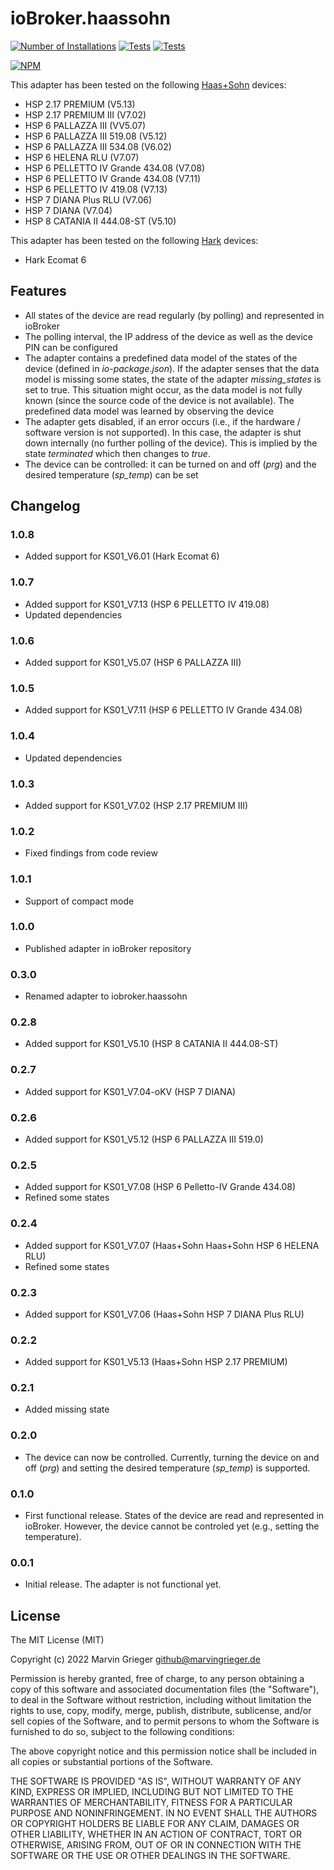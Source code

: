 # ioBroker.haassohn
[![Number of Installations](http://iobroker.live/badges/haassohn-installed.svg)](http://iobroker.live/badges/haassohn-stable.svg) [![Tests](https://travis-ci.org/marvingrieger/ioBroker.haassohn.svg?branch=master)](https://travis-ci.org/marvingrieger/ioBroker.haassohn) [![Tests](https://ci.appveyor.com/api/projects/status/pa1806omq9l1qdii?svg=true)](https://ci.appveyor.com/project/marvingrieger/iobroker-haassohn)

[![NPM](https://nodei.co/npm/iobroker.haassohn.png)](https://npmjs.org/package/iobroker.haassohn)

This adapter has been tested on the following [Haas+Sohn](https://haassohn.com) devices:
* HSP 2.17 PREMIUM (V5.13)
* HSP 2.17 PREMIUM III (V7.02)
* HSP 6 PALLAZZA III (VV5.07)
* HSP 6 PALLAZZA III 519.08 (V5.12)
* HSP 6 PALLAZZA III 534.08 (V6.02)
* HSP 6 HELENA RLU (V7.07)
* HSP 6 PELLETTO IV Grande 434.08 (V7.08)
* HSP 6 PELLETTO IV Grande 434.08 (V7.11)
* HSP 6 PELLETTO IV 419.08 (V7.13)
* HSP 7 DIANA Plus RLU (V7.06)
* HSP 7 DIANA (V7.04)
* HSP 8 CATANIA II 444.08-ST (V5.10)

This adapter has been tested on the following [Hark](https://www.hark.de) devices:
* Hark Ecomat 6

## Features
* All states of the device are read regularly (by polling) and represented in ioBroker
* The polling interval, the IP address of the device as well as the device PIN can be configured
* The adapter contains a predefined data model of the states of the device (defined in *io-package.json*). If the adapter senses that the data model is missing some states, the state of the adapter *missing_states* is set to true. This situation might occur, as the data model is not fully known (since the source code of the device is not available). The predefined data model was learned by observing the device
* The adapter gets disabled, if an error occurs (i.e., if the hardware / software version is not supported). In this case, the adapter is shut down internally (no further polling of the device). This is implied by the state *terminated* which then changes to *true*.
* The device can be controlled: it can be turned on and off (*prg*) and the desired temperature (*sp_temp*) can be set

## Changelog
### 1.0.8
* Added support for KS01_V6.01 (Hark Ecomat 6)

### 1.0.7
* Added support for KS01_V7.13 (HSP 6 PELLETTO IV 419.08)
* Updated dependencies

### 1.0.6
* Added support for KS01_V5.07 (HSP 6 PALLAZZA III)

### 1.0.5
* Added support for KS01_V7.11 (HSP 6 PELLETTO IV Grande 434.08)

### 1.0.4
* Updated dependencies

### 1.0.3
* Added support for KS01_V7.02 (HSP 2.17 PREMIUM III)

### 1.0.2
* Fixed findings from code review

### 1.0.1
* Support of compact mode

### 1.0.0
* Published adapter in ioBroker repository

### 0.3.0
* Renamed adapter to iobroker.haassohn

### 0.2.8
* Added support for KS01_V5.10 (HSP 8 CATANIA II 444.08-ST)

### 0.2.7
* Added support for KS01_V7.04-oKV (HSP 7 DIANA)

### 0.2.6
* Added support for KS01_V5.12 (HSP 6 PALLAZZA III 519.0)

### 0.2.5
* Added support for KS01_V7.08 (HSP 6 Pelletto-IV Grande 434.08)
* Refined some states

### 0.2.4
* Added support for KS01_V7.07 (Haas+Sohn Haas+Sohn HSP 6 HELENA RLU)
* Refined some states

### 0.2.3
* Added support for KS01_V7.06 (Haas+Sohn HSP 7 DIANA Plus RLU)

### 0.2.2
* Added support for KS01_V5.13 (Haas+Sohn HSP 2.17 PREMIUM)

### 0.2.1
* Added missing state

### 0.2.0
* The device can now be controlled. Currently, turning the device on and off (*prg*) and setting the desired temperature (*sp_temp*) is supported.

### 0.1.0
* First functional release. States of the device are read and represented in ioBroker. However, the device cannot be controled yet (e.g., setting the temperature).

### 0.0.1
* Initial release. The adapter is not functional yet.

## License
The MIT License (MIT)

Copyright (c) 2022 Marvin Grieger <github@marvingrieger.de>

Permission is hereby granted, free of charge, to any person obtaining a copy
of this software and associated documentation files (the "Software"), to deal
in the Software without restriction, including without limitation the rights
to use, copy, modify, merge, publish, distribute, sublicense, and/or sell
copies of the Software, and to permit persons to whom the Software is
furnished to do so, subject to the following conditions:

The above copyright notice and this permission notice shall be included in
all copies or substantial portions of the Software.

THE SOFTWARE IS PROVIDED "AS IS", WITHOUT WARRANTY OF ANY KIND, EXPRESS OR
IMPLIED, INCLUDING BUT NOT LIMITED TO THE WARRANTIES OF MERCHANTABILITY,
FITNESS FOR A PARTICULAR PURPOSE AND NONINFRINGEMENT. IN NO EVENT SHALL THE
AUTHORS OR COPYRIGHT HOLDERS BE LIABLE FOR ANY CLAIM, DAMAGES OR OTHER
LIABILITY, WHETHER IN AN ACTION OF CONTRACT, TORT OR OTHERWISE, ARISING FROM,
OUT OF OR IN CONNECTION WITH THE SOFTWARE OR THE USE OR OTHER DEALINGS IN
THE SOFTWARE.
